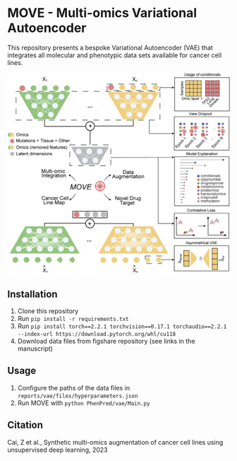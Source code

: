 # MOVE - Multi-omics Variational Autoencoder

This repository presents a bespoke Variational Autoencoder (VAE) that integrates all molecular and phenotypic data sets available for cancer cell lines.

![PhenPred Overview](./figure/PhenPred_Overview.png)

## Installation

1. Clone this repository
2. Run `pip install -r requirements.txt`
3. Run `pip install torch==2.2.1 torchvision==0.17.1 torchaudio==2.2.1 --index-url https://download.pytorch.org/whl/cu118`
4. Download data files from figshare repository (see links in the manuscript)

## Usage

1. Configure the paths of the data files in `reports/vae/files/hyperparameters.json`
2. Run MOVE with `python PhenPred/vae/Main.py`

## Citation
Cai, Z et al., Synthetic multi-omics augmentation of cancer cell lines using unsupervised deep learning, 2023

